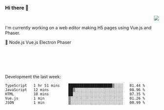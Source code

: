 ### Hi there 👋

<img align="right" src="https://github-readme-stats.vercel.app/api?username=jasonpanggo"/>

<br>
<p align="left">
I'm currently working on a web editor making H5 pages using Vue.js and Phaser.
</p>
<p align="left">
📖 Node.js Vue.js Electron Phaser
</p>
<br>
<br>
<br>
<br>

Development the last week:
<!--START_SECTION:waka-->
```text
TypeScript   1 hr 51 mins    ████████████████████▒░░░░   81.44 % 
JavaScript   12 mins         ██▒░░░░░░░░░░░░░░░░░░░░░░   08.96 % 
HTML         10 mins         ██░░░░░░░░░░░░░░░░░░░░░░░   07.35 % 
Vue.js       1 min           ▒░░░░░░░░░░░░░░░░░░░░░░░░   01.26 % 
JSON         1 min           ▒░░░░░░░░░░░░░░░░░░░░░░░░   00.99 % 
```
<!--END_SECTION:waka-->

<!--
**JASONPANGGO/jasonpanggo** is a ✨ _special_ ✨ repository because its `README.md` (this file) appears on your GitHub profile.

Here are some ideas to get you started:

- 🔭 I’m currently working on ...
- 🌱 I’m currently learning ...
- 👯 I’m looking to collaborate on ...
- 🤔 I’m looking for help with ...
- 💬 Ask me about ...
- 📫 How to reach me: ...
- 😄 Pronouns: ...
- ⚡ Fun fact: ...
-->
